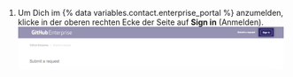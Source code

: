 1. Um Dich im {% data variables.contact.enterprise_portal %} anzumelden, klicke in der oberen rechten Ecke der Seite auf **Sign in** (Anmelden). ![Melden Dich bei {% data variables.contact.enterprise_portal %} an](/assets/images/enterprise/support/sign-in-support-portal.png)
